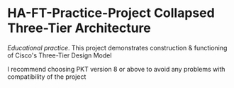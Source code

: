 # HA-FT-Practice-Project Collapsed Three-Tier Architecture
*Educational practice*.
This project demonstrates construction & functioning of Cisco's Three-Tier Design Model

I recommend choosing PKT version 8 or above to avoid any problems with compatibility of the project 
